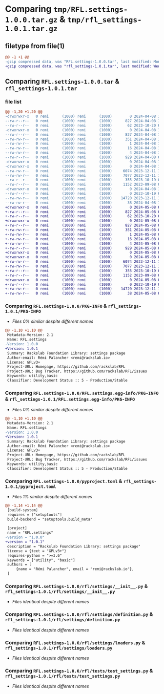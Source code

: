 # Comparing `tmp/RFL.settings-1.0.0.tar.gz` & `tmp/rfl_settings-1.0.1.tar.gz`

## filetype from file(1)

```diff
@@ -1 +1 @@
-gzip compressed data, was "RFL.settings-1.0.0.tar", last modified: Mon Apr  8 13:15:47 2024, max compression
+gzip compressed data, was "rfl_settings-1.0.1.tar", last modified: Wed May  8 08:33:33 2024, max compression
```

## Comparing `RFL.settings-1.0.0.tar` & `rfl_settings-1.0.1.tar`

### file list

```diff
@@ -1,20 +1,20 @@
-drwxrwxr-x   0 remi      (1000) remi      (1000)        0 2024-04-08 13:15:47.146272 RFL.settings-1.0.0/
--rw-r--r--   0 remi      (1000) remi      (1000)      827 2024-04-08 13:15:47.146272 RFL.settings-1.0.0/PKG-INFO
--rw-r--r--   0 remi      (1000) remi      (1000)       62 2023-10-20 06:38:04.000000 RFL.settings-1.0.0/README.md
-drwxrwxr-x   0 remi      (1000) remi      (1000)        0 2024-04-08 13:15:47.142272 RFL.settings-1.0.0/RFL.settings.egg-info/
--rw-r--r--   0 remi      (1000) remi      (1000)      827 2024-04-08 13:15:47.000000 RFL.settings-1.0.0/RFL.settings.egg-info/PKG-INFO
--rw-rw-r--   0 remi      (1000) remi      (1000)      351 2024-04-08 13:15:47.000000 RFL.settings-1.0.0/RFL.settings.egg-info/SOURCES.txt
--rw-rw-r--   0 remi      (1000) remi      (1000)        1 2024-04-08 13:15:47.000000 RFL.settings-1.0.0/RFL.settings.egg-info/dependency_links.txt
--rw-rw-r--   0 remi      (1000) remi      (1000)       16 2024-04-08 13:15:47.000000 RFL.settings-1.0.0/RFL.settings.egg-info/requires.txt
--rw-rw-r--   0 remi      (1000) remi      (1000)        4 2024-04-08 13:15:47.000000 RFL.settings-1.0.0/RFL.settings.egg-info/top_level.txt
--rw-r--r--   0 remi      (1000) remi      (1000)      929 2024-04-08 09:21:12.000000 RFL.settings-1.0.0/pyproject.toml
-drwxrwxr-x   0 remi      (1000) remi      (1000)        0 2024-04-08 13:15:47.134272 RFL.settings-1.0.0/rfl/
-drwxrwxr-x   0 remi      (1000) remi      (1000)        0 2024-04-08 13:15:47.142272 RFL.settings-1.0.0/rfl/settings/
--rw-rw-r--   0 remi      (1000) remi      (1000)     6074 2023-12-11 10:43:33.000000 RFL.settings-1.0.0/rfl/settings/__init__.py
--rw-rw-r--   0 remi      (1000) remi      (1000)     7077 2023-12-11 10:37:31.000000 RFL.settings-1.0.0/rfl/settings/definition.py
--rw-r--r--   0 remi      (1000) remi      (1000)      355 2023-10-19 09:59:49.000000 RFL.settings-1.0.0/rfl/settings/errors.py
--rw-r--r--   0 remi      (1000) remi      (1000)     1152 2023-09-08 08:36:43.000000 RFL.settings-1.0.0/rfl/settings/loaders.py
-drwxrwxr-x   0 remi      (1000) remi      (1000)        0 2024-04-08 13:15:47.142272 RFL.settings-1.0.0/rfl/tests/
--rw-r--r--   0 remi      (1000) remi      (1000)        0 2023-10-19 09:16:01.000000 RFL.settings-1.0.0/rfl/tests/__init__.py
--rw-rw-r--   0 remi      (1000) remi      (1000)    14720 2023-12-11 11:10:59.000000 RFL.settings-1.0.0/rfl/tests/test_settings.py
--rw-rw-r--   0 remi      (1000) remi      (1000)       38 2024-04-08 13:15:47.146272 RFL.settings-1.0.0/setup.cfg
+drwxrwxr-x   0 remi      (1000) remi      (1000)        0 2024-05-08 08:33:33.703545 rfl_settings-1.0.1/
+-rw-r--r--   0 remi      (1000) remi      (1000)      827 2024-05-08 08:33:33.703545 rfl_settings-1.0.1/PKG-INFO
+-rw-r--r--   0 remi      (1000) remi      (1000)       62 2023-10-20 06:38:04.000000 rfl_settings-1.0.1/README.md
+drwxrwxr-x   0 remi      (1000) remi      (1000)        0 2024-05-08 08:33:33.703545 rfl_settings-1.0.1/RFL.settings.egg-info/
+-rw-r--r--   0 remi      (1000) remi      (1000)      827 2024-05-08 08:33:33.000000 rfl_settings-1.0.1/RFL.settings.egg-info/PKG-INFO
+-rw-rw-r--   0 remi      (1000) remi      (1000)      351 2024-05-08 08:33:33.000000 rfl_settings-1.0.1/RFL.settings.egg-info/SOURCES.txt
+-rw-rw-r--   0 remi      (1000) remi      (1000)        1 2024-05-08 08:33:33.000000 rfl_settings-1.0.1/RFL.settings.egg-info/dependency_links.txt
+-rw-rw-r--   0 remi      (1000) remi      (1000)       16 2024-05-08 08:33:33.000000 rfl_settings-1.0.1/RFL.settings.egg-info/requires.txt
+-rw-rw-r--   0 remi      (1000) remi      (1000)        4 2024-05-08 08:33:33.000000 rfl_settings-1.0.1/RFL.settings.egg-info/top_level.txt
+-rw-r--r--   0 remi      (1000) remi      (1000)      929 2024-05-08 07:35:14.000000 rfl_settings-1.0.1/pyproject.toml
+drwxrwxr-x   0 remi      (1000) remi      (1000)        0 2024-05-08 08:33:33.699545 rfl_settings-1.0.1/rfl/
+drwxrwxr-x   0 remi      (1000) remi      (1000)        0 2024-05-08 08:33:33.703545 rfl_settings-1.0.1/rfl/settings/
+-rw-rw-r--   0 remi      (1000) remi      (1000)     6074 2023-12-11 10:43:33.000000 rfl_settings-1.0.1/rfl/settings/__init__.py
+-rw-rw-r--   0 remi      (1000) remi      (1000)     7077 2023-12-11 10:37:31.000000 rfl_settings-1.0.1/rfl/settings/definition.py
+-rw-r--r--   0 remi      (1000) remi      (1000)      355 2023-10-19 09:59:49.000000 rfl_settings-1.0.1/rfl/settings/errors.py
+-rw-r--r--   0 remi      (1000) remi      (1000)     1152 2023-09-08 08:36:43.000000 rfl_settings-1.0.1/rfl/settings/loaders.py
+drwxrwxr-x   0 remi      (1000) remi      (1000)        0 2024-05-08 08:33:33.703545 rfl_settings-1.0.1/rfl/tests/
+-rw-r--r--   0 remi      (1000) remi      (1000)        0 2023-10-19 09:16:01.000000 rfl_settings-1.0.1/rfl/tests/__init__.py
+-rw-rw-r--   0 remi      (1000) remi      (1000)    14720 2023-12-11 11:10:59.000000 rfl_settings-1.0.1/rfl/tests/test_settings.py
+-rw-rw-r--   0 remi      (1000) remi      (1000)       38 2024-05-08 08:33:33.703545 rfl_settings-1.0.1/setup.cfg
```

### Comparing `RFL.settings-1.0.0/PKG-INFO` & `rfl_settings-1.0.1/PKG-INFO`

 * *Files 0% similar despite different names*

```diff
@@ -1,10 +1,10 @@
 Metadata-Version: 2.1
 Name: RFL.settings
-Version: 1.0.0
+Version: 1.0.1
 Summary: Rackslab Foundation Library: settings package
 Author-email: Rémi Palancher <remi@rackslab.io>
 License: GPLv3+
 Project-URL: Homepage, https://github.com/rackslab/RFL
 Project-URL: Bug Tracker, https://github.com/rackslab/RFL/issues
 Keywords: utility,basic
 Classifier: Development Status :: 5 - Production/Stable
```

### Comparing `RFL.settings-1.0.0/RFL.settings.egg-info/PKG-INFO` & `rfl_settings-1.0.1/RFL.settings.egg-info/PKG-INFO`

 * *Files 0% similar despite different names*

```diff
@@ -1,10 +1,10 @@
 Metadata-Version: 2.1
 Name: RFL.settings
-Version: 1.0.0
+Version: 1.0.1
 Summary: Rackslab Foundation Library: settings package
 Author-email: Rémi Palancher <remi@rackslab.io>
 License: GPLv3+
 Project-URL: Homepage, https://github.com/rackslab/RFL
 Project-URL: Bug Tracker, https://github.com/rackslab/RFL/issues
 Keywords: utility,basic
 Classifier: Development Status :: 5 - Production/Stable
```

### Comparing `RFL.settings-1.0.0/pyproject.toml` & `rfl_settings-1.0.1/pyproject.toml`

 * *Files 1% similar despite different names*

```diff
@@ -1,14 +1,14 @@
 [build-system]
 requires = ["setuptools"]
 build-backend = "setuptools.build_meta"
 
 [project]
 name = "RFL.settings"
-version = "1.0.0"
+version = "1.0.1"
 description = "Rackslab Foundation Library: settings package"
 license = {text = "GPLv3+"}
 requires-python = ">=3.6"
 keywords = ["utility", "basic"]
 authors = [
     {name = "Rémi Palancher", email = "remi@rackslab.io"},
 ]
```

### Comparing `RFL.settings-1.0.0/rfl/settings/__init__.py` & `rfl_settings-1.0.1/rfl/settings/__init__.py`

 * *Files identical despite different names*

### Comparing `RFL.settings-1.0.0/rfl/settings/definition.py` & `rfl_settings-1.0.1/rfl/settings/definition.py`

 * *Files identical despite different names*

### Comparing `RFL.settings-1.0.0/rfl/settings/loaders.py` & `rfl_settings-1.0.1/rfl/settings/loaders.py`

 * *Files identical despite different names*

### Comparing `RFL.settings-1.0.0/rfl/tests/test_settings.py` & `rfl_settings-1.0.1/rfl/tests/test_settings.py`

 * *Files identical despite different names*

